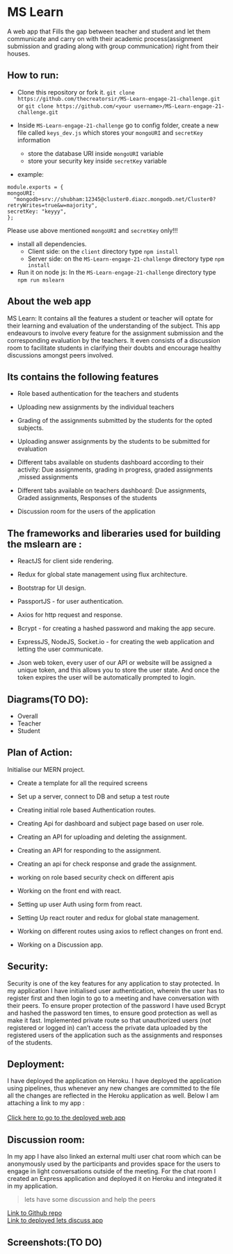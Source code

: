 
# MS Learn

A web app that Fills the gap between teacher and student and let them communicate and carry on with their academic process(assignment submission and grading along with group communication) right from their houses.

## How to run:

- Clone this repository or fork it.
  `git clone https://github.com/thecreatorsir/MS-Learn-engage-21-challenge.git` or `git clone https://github.com/<your username>/MS-Learn-engage-21-challenge.git`

- Inside `MS-Learn-engage-21-challenge` go to config folder, create a new file called `keys_dev.js` which stores your `mongoURI` and `secretKey` information
  - store the database URI inside `mongoURI` variable
  - store your security key inside `secretKey` variable

 - example:
  ```
  module.exports = {
  mongoURI:
    "mongodb+srv://shubham:12345@cluster0.diazc.mongodb.net/Cluster0?retryWrites=true&w=majority",
  secretKey: "keyyy",
};
  ```
Please use above mentioned `mongoURI` and `secretKey` only!!!

- install all dependencies.
  - Client side:
    on the `client` directory type `npm install`
  - Server side:
    on the `MS-Learn-engage-21-challenge` directory type `npm install`
- Run it on node js:
    In the `MS-Learn-engage-21-challenge` directory type `npm run mslearn`

## About the web app
MS Learn: It contains all the features a student or teacher will optate for their learning and evaluation of the understanding of the subject. This app endeavours to involve every feature for the assignment submission and the corresponding evaluation by the teachers. It even consists of a discussion room to facilitate students in clarifying their doubts and encourage healthy discussions amongst peers involved.

## Its contains the following features
- Role based authentication for the teachers and students

- Uploading new assignments by the individual teachers

- Grading of the assignments submitted by the students for the opted subjects.

- Uploading answer assignments by the students to be submitted for evaluation

- Different tabs available on students dashboard according to their activity: Due assignments, grading in progress, graded assignments ,missed assignments

- Different tabs available on teachers dashboard: Due assignments, Graded assignments, Responses of the students

- Discussion room for the users of the application

## The frameworks and liberaries used for building the mslearn are :
- ReactJS for client side rendering.

- Redux for global state management using flux architecture.

- Bootstrap for UI design.

- PassportJS - for user authentication.

- Axios for http request and response.

- Bcrypt - for creating a hashed password and making the app secure.

- ExpressJS, NodeJS, Socket.io - for creating the web application and letting the user communicate.

- Json web token, every user of our API or website will be assigned a unique token, and this allows you to store the user state. And once the token expires the user will be automatically prompted to login.

## Diagrams(TO DO):
- Overall
- Teacher
- Student

## Plan of Action:
Initialise our MERN project.
- Create a template for all the required screens

- Set up a server, connect to DB and setup a test route

- Creating initial role based Authentication routes.

- Creating Api for dashboard and subject page based on user role.

- Creating an API for uploading and deleting the assignment.

- Creating an API for responding to the assignment.

- Creating an api for check response and grade the assignment.

- working on role based security check on different apis

- Working on the front end with react.

- Setting up user Auth using form from react.

- Setting Up react router and redux for global state management.

- Working on different routes using axios to reflect changes on front end.

- Working on a Discussion app. 

## Security:
Security is one of the key features for any application to stay protected. In my application I have initialised user authentication, wherein the user has to register first and then login to go to a meeting and have conversation with their peers. To ensure proper protection of the password I have used Bcrypt and hashed the password ten times, to ensure good protection as well as make it fast.
Implemented private route so that unauthorized users (not registered or logged in) can’t access the private data uploaded by the registered users of the application such as the assignments and responses of the students.

## Deployment:
I have deployed the application on Heroku. I have deployed the application using pipelines, thus whenever any new changes are committed to the file all the changes are reflected in the Heroku application as well. Below I am attaching a link to my app :
<br />
<br />
[Click here to go to the deployed web app](https://ms-learn.herokuapp.com/)

## Discussion room:
In my app I have also linked an external multi user chat room which can be anonymously used by the participants and provides space for the users to engage in light conversations outside of the meeting. For the chat room I created an Express application and deployed it on Heroku and integrated it in my application.

> lets have some discussion and help the peers

[Link to Github repo](https://github.com/thecreatorsir/Lets-discuss.git)  
[Link to deployed lets discuss app](https://ms-learn-lets-discuss.herokuapp.com/)

## Screenshots:(TO DO)
